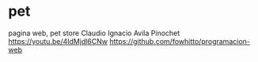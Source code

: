 # pet
pagina web, pet store
Claudio Ignacio Avila Pinochet
https://youtu.be/4IdMjdl6CNw
https://github.com/fowhitto/programacion-web
